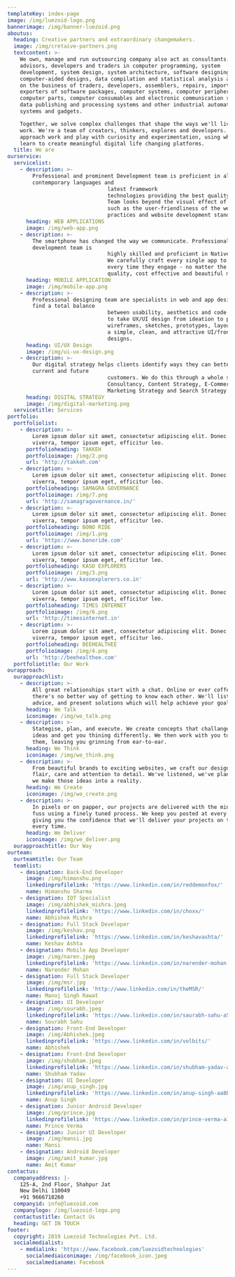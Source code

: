 ```yaml
---
templateKey: index-page
image: /img/luezoid-logo.png
bannerimage: /img/banner-luezoid.png
aboutus:
  heading: Creative partners and extraordinary changemakers.
  image: /img/cretaive-partners.png
  textcontent: >-
    We own, manage and run outsourcing company also act as consultants,
    advisors, developers and traders in computer programming, system
    development, system design, system architecture, software designing,
    computer-aided designs, data compilation and statistical analysis and carry
    on the business of traders, developers, assemblers, repairs, importers,
    exporters of software packages, computer systems, computer peripherals,
    computer parts, computer consumables and electronic communication systems,
    data publishing and processing systems and other industrial automation
    systems and gadgets.

    Together, we solve complex challenges that shape the ways we'll live and
    work. We're a team of creators, thinkers, explores and developers. We
    approach work and play with curiosity and experimentation, using what we
    learn to create meaningful digital life changing platforms.
  title: We are
ourservice:
  servicelist:
    - description: >-
        Professional and prominent Development team is proficient in all the
        contemporary languages and
                                latest framework
                                technologies providing the best quality web applications.<br>
                                Team looks beyond the visual effect of the website and takes other factors into consideration
                                such as the user-friendliness of the website, ease of maintenance and adhering to the best
                                practices and website development standards.
      heading: WEB APPLICATIONS
      image: /img/web-app.png
    - description: >-
        The smartphone has changed the way we communicate. Professional mobile
        development team is
                                highly skilled and proficient in Native as well as Hybrid application development.
                                We carefully craft every single app to give the end-user the best product experience possible,
                                every time they engage - no matter the platform, device, or channel and finally delivery high
                                quality, cost effective and beautiful mobile application.
      heading: MOBILE APPLICATION
      image: /img/mobile-app.png
    - description: >-
        Professional designing team are specialists in web and app design. They
        find a total balance
                                between usability, aesthetics and code to create a unique user experience. Team have the ability
                                to take UX/UI design from ideation to production such as user flows, journey diagrams,
                                wireframes, sketches, prototypes, layouts, UI assets, and production documents etc. and develop
                                a simple, clean, and attractive UI/front-end and reinforce brand identity through awesome
                                designs.
      heading: UI/UX Design
      image: /img/ui-ux-design.png
    - description: >-
        Our digital strategy helps clients identify ways they can better reach
        current and future
                                customers. We do this through a whole suite of options and discplines, including Digital
                                Consultancy, Content Strategy, E-Commerce Strategy. Brand Strategy, Technical Strategy,
                                Marketing Strategy and Search Strategy.
      heading: DIGITAL STRATEGY
      image: /img/digital-marketing.png
  servicetitle: Services
portfolio:
  portfoliolist:
    - description: >-
        Lorem ipsum dolor sit amet, consectetur adipiscing elit. Donec ut risus
        viverra, tempor ipsum eget, efficitur leo.
      portfolioheading: TAKKEH
      portfolioimage: /img/2.png
      url: 'http://takkeh.com'
    - description: >-
        Lorem ipsum dolor sit amet, consectetur adipiscing elit. Donec ut risus
        viverra, tempor ipsum eget, efficitur leo.
      portfolioheading: SAMAGRA GOVERNANCE
      portfolioimage: /img/7.png
      url: 'http://samagragovernance.in/'
    - description: >-
        Lorem ipsum dolor sit amet, consectetur adipiscing elit. Donec ut risus
        viverra, tempor ipsum eget, efficitur leo.
      portfolioheading: BONO RIDE
      portfolioimage: /img/1.png
      url: 'https://www.bonoride.com'
    - description: >-
        Lorem ipsum dolor sit amet, consectetur adipiscing elit. Donec ut risus
        viverra, tempor ipsum eget, efficitur leo.
      portfolioheading: KASO EXPLORERS
      portfolioimage: /img/3.png
      url: 'http://www.kasoexplorers.co.in'
    - description: >-
        Lorem ipsum dolor sit amet, consectetur adipiscing elit. Donec ut risus
        viverra, tempor ipsum eget, efficitur leo.
      portfolioheading: TIMES INTERNET
      portfolioimage: /img/6.png
      url: 'http://timesinternet.in'
    - description: >-
        Lorem ipsum dolor sit amet, consectetur adipiscing elit. Donec ut risus
        viverra, tempor ipsum eget, efficitur leo.
      portfolioheading: BEEHEALTHEE
      portfolioimage: /img/4.png
      url: 'http://beehealthee.com'
  portfoliotitle: Our Work
ourapproach:
  ourapproachlist:
    - description: >-
        All great relationships start with a chat. Online or ever coffee,
        there's no better way of getting to know each other. We'll listen, offer
        advice, and present solutions which will help achieve your goals.
      heading: We Talk
      iconimage: /img/we_talk.png
    - description: >-
        Stategise, plan, and execute. We create concepts that challange your
        ideas and get you thining differently. We then work with you to refine
        them, leaving you grinning from ear-to-ear.
      heading: We Think
      iconimage: /img/we_think.png
    - description: >-
        From beautiful brands to exciting websites, we craft our designs with
        flair, care and attention to detail. We've listened, we've planned, now
        we make those ideas into a reality.
      heading: We Create
      iconimage: /img/we_create.png
    - description: >-
        In pixels or on papper, our projects are delivered with the minimum of
        fuss using a finely tuned process. We keep you posted at every stage,
        giving you the confidence that we'll deliver your projects on time,
        every time.
      heading: We Deliver
      iconimage: /img/we_deliver.png
  ourapproachtitle: Our Way
ourteam:
  ourteamtitle: Our Team
  teamlist:
    - designation: Back-End Developer
      image: /img/himanshu.png
      linkedinprofilelink: 'https://www.linkedin.com/in/reddemonfox/'
      name: Himanshu Sharma
    - designation: IOT Specialist
      image: /img/abhishek_mishra.jpeg
      linkedinprofilelink: 'https://www.linkedin.com/in/choxx/'
      name: Abhishek Mishra
    - designation: Full Stack Developer
      image: /img/keshav.png
      linkedinprofilelink: 'https://www.linkedin.com/in/keshavashta/'
      name: Keshav Ashta
    - designation: Mobile App Developer
      image: /img/naren.jpeg
      linkedinprofilelink: 'https://www.linkedin.com/in/narender-mohan-7936059a/'
      name: Narender Mohan
    - designation: Full Stack Developer
      image: /img/msr.jpg
      linkedinprofilelink: 'http://www.linkedin.com/in/theMSR/'
      name: Manoj Singh Rawat
    - designation: UI Developer
      image: /img/sourabh.jpeg
      linkedinprofilelink: 'https://www.linkedin.com/in/saurabh-sahu-a5183494/'
      name: Sourabh Sahu
    - designation: Front-End Developer
      image: /img/Abhishek.jpeg
      linkedinprofilelink: 'https://www.linkedin.com/in/volbits/'
      name: Abhishek
    - designation: Front-End Developer
      image: /img/shubham.jpeg
      linkedinprofilelink: 'https://www.linkedin.com/in/shubham-yadav-a871a6109/'
      name: Shubham Yadav
    - designation: UI Developer
      image: /img/anup_singh.jpg
      linkedinprofilelink: 'https://www.linkedin.com/in/anup-singh-aa8b59126/'
      name: Anup Singh
    - designation: Junior Android Developer
      image: /img/prince.jpg
      linkedinprofilelink: 'https://www.linkedin.com/in/prince-verma-a1b920132/'
      name: Prince Verma
    - designation: Junior UI Developer
      image: /img/mansi.jpg
      name: Mansi
    - designation: Android Developer
      image: /img/amit_kumar.jpg
      name: Amit Kumar
contactus:
  companyaddress: |-
    125-A, 2nd Floor, Shahpur Jat
    New Delhi 110049
    +91 9666718260
  companyid: info@luezoid.com
  companylogo: /img/luezoid-logo.png
  contactustitle: Contact Us
  heading: GET IN TOUCH
footer:
  copyright: 2019 Luezoid Technologies Pvt. Ltd.
  socialmedialist:
    - medialink: 'https://www.facebook.com/luezoidtechnologies'
      socialmediaiconimage: /img/facebook_icon.jpeg
      socialmedianame: Facebook
---
```


